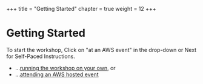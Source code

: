 +++
title = "Getting Started"
chapter = true
weight = 12
+++

# Getting Started
To start the workshop, Click on "at an AWS event" in the drop-down or Next for Self-Paced Instructions.

* ...[running the workshop on your own](./self-paced), or
* ...[attending an AWS hosted event](./aws-event)

